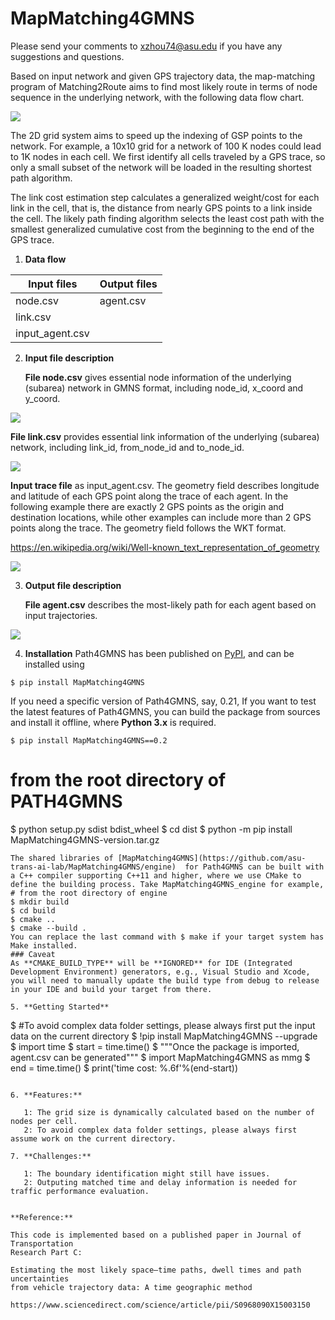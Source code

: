 # MapMatching4GMNS

Please send your comments to <xzhou74@asu.edu> if you have any suggestions and
questions.

Based on input network and given GPS trajectory data, the map-matching program
of Matching2Route aims to find most likely route in terms of node sequence in
the underlying network, with the following data flow chart.

![](media/5d46d46e6d66cfe932399f796dcd713c.png)

The 2D grid system aims to speed up the indexing of GSP points to the network.
For example, a 10x10 grid for a network of 100 K nodes could lead to 1K nodes in
each cell. We first identify all cells traveled by a GPS trace, so only a small
subset of the network will be loaded in the resulting shortest path algorithm.

The link cost estimation step calculates a generalized weight/cost for each link
in the cell, that is, the distance from nearly GPS points to a link inside the
cell. The likely path finding algorithm selects the least cost path with the
smallest generalized cumulative cost from the beginning to the end of the GPS
trace.


1.  **Data flow**

| **Input files** | **Output files** |
| --------------- | ---------------- |
| node.csv        | agent.csv        |
| link.csv        |                  |
| input_agent.csv |                  |

2.  **Input file description**

    **File node.csv** gives essential node information of the underlying
    (subarea) network in GMNS format, including node_id, x_coord and y_coord.

![](media/1fa21c1d6e8cfdd05b74ce9d3f48bf9f.png)

**File link.csv** provides essential link information of the underlying
(subarea) network, including link_id, from_node_id and to_node_id.

![](media/1f78e34e3e8ff4091a1997e44825a503.png)

**Input trace file** as input_agent.csv. The geometry field describes longitude
and latitude of each GPS point along the trace of each agent. In the following
example there are exactly 2 GPS points as the origin and destination locations,
while other examples can include more than 2 GPS points along the trace. The
geometry field follows the WKT format.

https://en.wikipedia.org/wiki/Well-known_text_representation_of_geometry

![](media/308de5075f12b12dab40c3309182b047.png)

3.  **Output file description**

    **File agent.csv** describes the most-likely path for each agent based on
    input trajectories.

![](media/caec124ffd9a88d841b924a0dda3d3b7.png)


4. **Installation**
   Path4GMNS has been published on [PyPI](https://pypi.org/project/MapMatching4GMNS/), and can be installed using
```
$ pip install MapMatching4GMNS
```
If you need a specific version of Path4GMNS, say, 0.21,
If you want to test the latest features of Path4GMNS, you can build the package from sources and install it offline, where **Python 3.x** is required.
```
$ pip install MapMatching4GMNS==0.2
```
# from the root directory of PATH4GMNS
$ python setup.py sdist bdist_wheel
$ cd dist
$ python -m pip install MapMatching4GMNS-version.tar.gz
``` 
The shared libraries of [MapMatching4GMNS](https://github.com/asu-trans-ai-lab/MapMatching4GMNS/engine)  for Path4GMNS can be built with a C++ compiler supporting C++11 and higher, where we use CMake to define the building process. Take MapMatching4GMNS_engine for example,
# from the root directory of engine
$ mkdir build
$ cd build
$ cmake ..
$ cmake --build .
You can replace the last command with $ make if your target system has Make installed.
### Caveat
As **CMAKE_BUILD_TYPE** will be **IGNORED** for IDE (Integrated Development Environment) generators, e.g., Visual Studio and Xcode, you will need to manually update the build type from debug to release in your IDE and build your target from there. 

5. **Getting Started**
```
$ #To avoid complex data folder settings, please always first put the input data on the current directory
$ !pip install MapMatching4GMNS --upgrade
$ import time
$ start = time.time() 
$ """Once the package is imported, agent.csv can be generated"""
$ import MapMatching4GMNS as mmg
$ end = time.time()
$ print('time cost: %.6f'%(end-start))
```

6. **Features:**

   1: The grid size is dynamically calculated based on the number of nodes per cell.
   2: To avoid complex data folder settings, please always first assume work on the current directory. 
  
7. **Challenges:**

   1: The boundary identification might still have issues.
   2: Outputing matched time and delay information is needed for traffic performance evaluation.


**Reference:**

This code is implemented based on a published paper in Journal of Transportation
Research Part C:

Estimating the most likely space–time paths, dwell times and path uncertainties
from vehicle trajectory data: A time geographic method

https://www.sciencedirect.com/science/article/pii/S0968090X15003150

